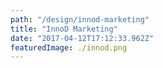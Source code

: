 ```yaml
---
path: "/design/innod-marketing"
title: "InnoD Marketing"
date: "2017-04-12T17:12:33.962Z"
featuredImage: ./innod.png
---
```

